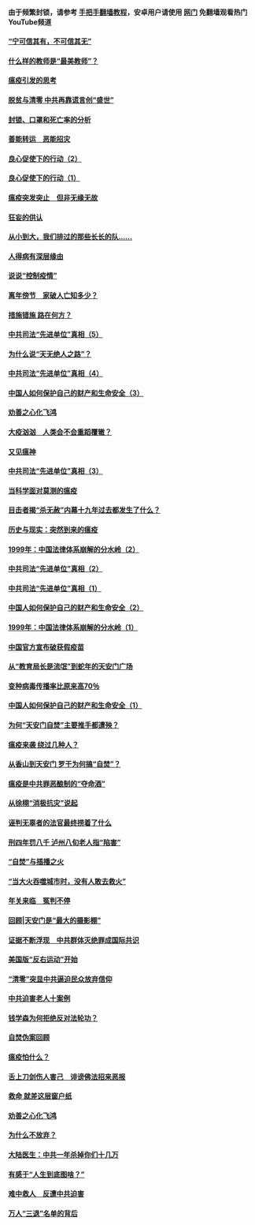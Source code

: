 #### 由于频繁封锁，请参考 [手把手翻墙教程](https://github.com/gfw-breaker/guides/wiki/)，安卓用户请使用 [网门](https://github.com/gfw-breaker/nogfw/blob/master/dl.md?t=03092100) 免翻墙观看热门YouTube频道 

#### [“宁可信其有，不可信其无”](../pages/19/421691.md?t=03092100) 

#### [什么样的教师是“最美教师”？](../pages/19/421755.md?t=03092100) 

#### [瘟疫引发的思考](../pages/19/421594.md?t=03092100) 

#### [脱贫与清零 中共再靠谎言创“盛世”](../pages/19/421590.md?t=03092100) 

#### [封锁、口罩和死亡率的分析](../pages/19/421495.md?t=03092100) 

#### [善能转运　恶能招灾](../pages/19/421334.md?t=03092100) 

#### [良心促使下的行动（2）](../pages/19/421361.md?t=03092100) 

#### [良心促使下的行动（1）](../pages/19/421302.md?t=03092100) 

#### [瘟疫突发突止　但非无缘无故](../pages/19/421281.md?t=03092100) 

#### [狂妄的供认](../pages/19/421199.md?t=03092100) 

#### [从小到大，我们排过的那些长长的队……](../pages/19/421243.md?t=03092100) 

#### [人得病有深层缘由](../pages/19/420864.md?t=03092100) 

#### [说说“控制疫情”](../pages/19/420831.md?t=03092100) 

#### [离年傍节　家破人亡知多少？](../pages/19/420563.md?t=03092100) 

#### [措施错施  路在何方？](../pages/19/420076.md?t=03092100) 

#### [中共司法“先进单位”真相（5）](../pages/19/419453.md?t=03092100) 

#### [为什么说“天无绝人之路”？](../pages/19/419618.md?t=03092100) 

#### [中共司法“先进单位”真相（4）](../pages/19/419452.md?t=03092100) 

#### [中国人如何保护自己的财产和生命安全（3）](../pages/19/419405.md?t=03092100) 

#### [劝善之心化飞鸿](../pages/19/418758.md?t=03092100) 

#### [大疫汹汹　人类会不会重蹈覆辙？](../pages/19/419691.md?t=03092100) 

#### [又见瘟神](../pages/19/419225.md?t=03092100) 

#### [中共司法“先进单位”真相（3）](../pages/19/419451.md?t=03092100) 

#### [当科学面对莫测的瘟疫](../pages/19/419625.md?t=03092100) 

#### [目击者揭“杀无赦”内幕十九年过去都发生了什么？](../pages/19/419617.md?t=03092100) 

#### [历史与现实：突然到来的瘟疫](../pages/19/419619.md?t=03092100) 

#### [1999年：中国法律体系崩解的分水岭（2）](../pages/19/419455.md?t=03092100) 

#### [中共司法“先进单位”真相（2）](../pages/19/419450.md?t=03092100) 

#### [中共司法“先进单位”真相（1）](../pages/19/419449.md?t=03092100) 

#### [中国人如何保护自己的财产和生命安全（2）](../pages/19/419404.md?t=03092100) 

#### [1999年：中国法律体系崩解的分水岭（1）](../pages/19/419454.md?t=03092100) 

#### [中国官方宣布破获假疫苗](../pages/19/419504.md?t=03092100) 

#### [从“教育局长是流氓”到蛇年的天安门广场](../pages/19/419470.md?t=03092100) 

#### [变种病毒传播率比原来高70％](../pages/19/419456.md?t=03092100) 

#### [中国人如何保护自己的财产和生命安全（1）](../pages/19/419403.md?t=03092100) 

#### [为何“天安门自焚”主要推手都遭殃？](../pages/19/419348.md?t=03092100) 

#### [瘟疫来袭 绕过几种人？](../pages/19/419349.md?t=03092100) 

#### [从香山到天安门 罗干为何搞“自焚”？](../pages/19/419270.md?t=03092100) 

#### [瘟疫是中共罪恶酿制的“夺命酒”](../pages/19/419223.md?t=03092100) 

#### [从徐栩“消极抗灾”说起](../pages/19/419224.md?t=03092100) 

#### [诬判无辜者的法官最终捞着了什么](../pages/19/419268.md?t=03092100) 

#### [刑四年罚八千 泸州八旬老人指“陷害”](../pages/19/419232.md?t=03092100) 

#### [“自焚”与插播之火](../pages/19/419226.md?t=03092100) 

#### [“当大火吞噬城市时，没有人敢去救火”](../pages/19/419077.md?t=03092100) 

#### [年关来临　冤判不停](../pages/19/419093.md?t=03092100) 

#### [回顾|天安门是“最大的摄影棚”](../pages/19/380866.md?t=03092100) 

#### [证据不断浮现　中共群体灭绝罪成国际共识](../pages/19/419031.md?t=03092100) 

#### [美国版“反右运动”开始](../pages/19/419030.md?t=03092100) 

#### [“清零”突显中共逼迫民众放弃信仰](../pages/19/418995.md?t=03092100) 

#### [中共迫害老人十案例](../pages/19/418831.md?t=03092100) 

#### [钱学森为何拒绝反对法轮功？](../pages/19/418905.md?t=03092100) 

#### [自焚伪案回顾](../pages/19/418799.md?t=03092100) 

#### [瘟疫怕什么？](../pages/19/418800.md?t=03092100) 

#### [舌上刀剑伤人害己　诽谤佛法招来恶报](../pages/19/418731.md?t=03092100) 

#### [救命 就差这层窗户纸](../pages/19/418706.md?t=03092100) 

#### [劝善之心化飞鸿](../pages/19/416766.md?t=03092100) 

#### [为什么不放弃？](../pages/19/418691.md?t=03092100) 

#### [大陆医生：中共一年杀掉你们十几万](../pages/19/418670.md?t=03092100) 

#### [有感于“人生到底图啥？”](../pages/19/418624.md?t=03092100) 

#### [难中救人　反遭中共迫害](../pages/19/418414.md?t=03092100) 

#### [万人“三退”名单的背后](../pages/19/418505.md?t=03092100) 


